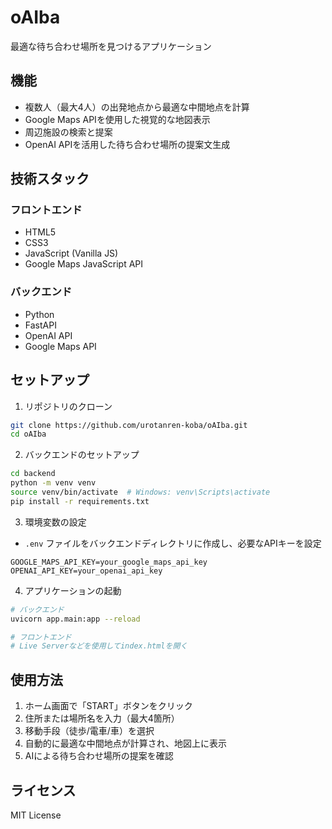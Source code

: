 # oAIba

最適な待ち合わせ場所を見つけるアプリケーション

## 機能

- 複数人（最大4人）の出発地点から最適な中間地点を計算
- Google Maps APIを使用した視覚的な地図表示
- 周辺施設の検索と提案
- OpenAI APIを活用した待ち合わせ場所の提案文生成

## 技術スタック

### フロントエンド
- HTML5
- CSS3
- JavaScript (Vanilla JS)
- Google Maps JavaScript API

### バックエンド
- Python
- FastAPI
- OpenAI API
- Google Maps API

## セットアップ

1. リポジトリのクローン
```bash
git clone https://github.com/urotanren-koba/oAIba.git
cd oAIba
```

2. バックエンドのセットアップ
```bash
cd backend
python -m venv venv
source venv/bin/activate  # Windows: venv\Scripts\activate
pip install -r requirements.txt
```

3. 環境変数の設定
- `.env` ファイルをバックエンドディレクトリに作成し、必要なAPIキーを設定
```
GOOGLE_MAPS_API_KEY=your_google_maps_api_key
OPENAI_API_KEY=your_openai_api_key
```

4. アプリケーションの起動
```bash
# バックエンド
uvicorn app.main:app --reload

# フロントエンド
# Live Serverなどを使用してindex.htmlを開く
```

## 使用方法

1. ホーム画面で「START」ボタンをクリック
2. 住所または場所名を入力（最大4箇所）
3. 移動手段（徒歩/電車/車）を選択
4. 自動的に最適な中間地点が計算され、地図上に表示
5. AIによる待ち合わせ場所の提案を確認

## ライセンス

MIT License